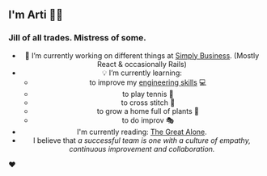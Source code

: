 
## I'm Arti 👋🏽
  
### Jill of all trades. Mistress of some.


<div align="center">

- 🔭 I’m currently working on different things at [Simply Business](https://www.simplybusiness.co.uk). (Mostly React & occasionally Rails)
- 💡 I’m currently learning:
  - to improve my [engineering skills](https://www.udemy.com/course/the-complete-junior-to-senior-web-developer-roadmap) 💻
  - to play tennis 🎾
  - to cross stitch 🧵
  - to grow a home full of plants 🌱
  - to do improv 🎭
- I'm currently reading: [The Great Alone](https://www.goodreads.com/book/show/34912895-the-great-alone).
- I believe that _a successful team is one with a culture of empathy, continuous improvement and collaboration._


</div>

❤️
